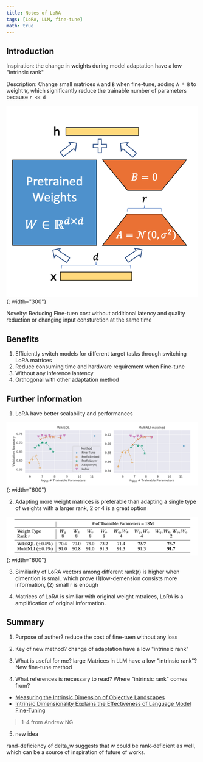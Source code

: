```yaml
---
title: Notes of LoRA
tags: [LoRA, LLM, fine-tune]
math: true
---
```


## Introduction

Inspiration: the change in weights during model adaptation have a low "intrinsic rank"

Description: Change small matrices `A` and `B` when fine-tune, adding `A * B` to weight `W`, which significantly reduce the trainable number of parameters because `r << d`

![scalability](/images/2024/10/20-03.png){: width="300"}

Novelty: Reducing Fine-tuen cost without additional latency and quality reduction or changing input consturction at the same time

## Benefits

1) Efficiently switch models for different target tasks through switching LoRA matrices
2) Reduce consuming time and hardware requirement when Fine-tune
3) Without any inference lantency
4) Orthogonal with other adaptation method

## Further information
1) LoRA have better scalability and performances

![scalability](/images/2024/10/20-01.png){: width="600"}

2) Adapting more weight matrices is preferable than adapting a single type of weights with a larger rank, 2 or 4 is a great option

![scalability](/images/2024/10/20-02.png){: width="600"}

3) Similiarity of LoRA vectors among different rank(r) is higher when dimention is small, which prove (1)low-demension consists more information, (2) small r is enough

4) Matrices of LoRA is similiar with original weight mtraices, LoRA is a amplification of original information.

## Summary

1) Purpose of auther?
reduce the cost of fine-tuen without any loss

2) Key of new method?
change of adaptation have a low "intrinsic rank"

3) What is useful for me?
large Matrices in LLM have a low "intrinsic rank"?
New fine-tune method

4) What references is necessary to read?
Where "intrinsic rank" comes from?
+ [Measuring the Intrinsic Dimension of Objective Landscapes](https://arxiv.org/abs/1804.08838)
+ [Intrinsic Dimensionality Explains the Effectiveness of Language Model Fine-Tuning](https://arxiv.org/abs/2012.13255)

> 1-4 from Andrew NG

5) new idea

rand-deficiency of delta_w suggests that w could be rank-deficient as well, which can be a source of inspiration of future of works.